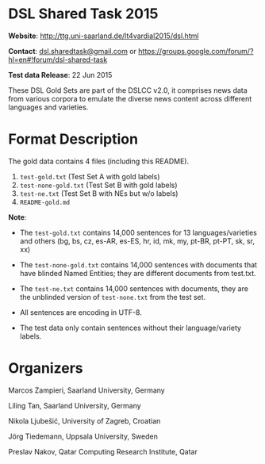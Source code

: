 DSL Shared Task 2015
====

**Website**: http://ttg.uni-saarland.de/lt4vardial2015/dsl.html

**Contact**:  dsl.sharedtask@gmail.com or https://groups.google.com/forum/?hl=en#!forum/dsl-shared-task

**Test data Release**: 22 Jun 2015

These DSL Gold Sets are part of the DSLCC v2.0, it comprises news data from various corpora to emulate the diverse news content across different languages and varieties.

Format Description
====

The gold data contains 4 files (including this README).
 1. `test-gold.txt` (Test Set A with gold labels)
 2. `test-none-gold.txt` (Test Set B with gold labels)
 3. `test-ne.txt` (Test Set B with NEs but w/o labels)
 4. `README-gold.md` 

**Note**:

 - The `test-gold.txt` contains 14,000 sentences for 13 languages/varieties and others (bg, bs, cz, es-AR, es-ES, hr, id, mk, my, pt-BR, pt-PT, sk, sr, xx)

 - The `test-none-gold.txt` contains 14,000 sentences with documents that have blinded Named Entities; they are different documents from test.txt.

 - The `test-ne.txt` contains 14,000 sentences with documents, they are the unblinded version of `test-none.txt` from the test set.
 
 - All sentences are encoding in UTF-8.

 - The test data only contain sentences without their language/variety labels.


Organizers
====

Marcos Zampieri, Saarland University, Germany

Liling Tan, Saarland University, Germany

Nikola Ljubešić, University of Zagreb, Croatian

Jörg Tiedemann, Uppsala University, Sweden

Preslav Nakov, Qatar Computing Research Institute, Qatar

